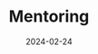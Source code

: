 ---
title: Mentoring
date: 2024-02-24

type: landing

sections:
  - block: people
    content:
      title: Mentoring
      # Choose which groups/teams of users to display.
      #   Edit `user_groups` in each user's profile to add them to one or more of these groups.
      user_groups:
          - Principal Investigators
          - Homepage
          - Finanzen
          - Administration
          - Alumni
      sort_by: Params.last_name
      sort_ascending: true
    design:
      show_interests: false
      show_role: true
      show_social: true
---